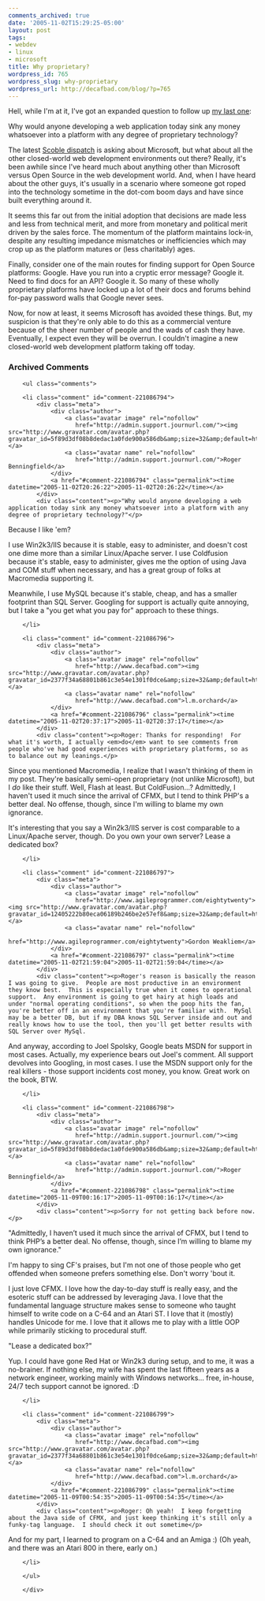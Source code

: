 ```yaml
---
comments_archived: true
date: '2005-11-02T15:29:25-05:00'
layout: post
tags:
- webdev
- linux
- microsoft
title: Why proprietary?
wordpress_id: 765
wordpress_slug: why-proprietary
wordpress_url: http://decafbad.com/blog/?p=765
---
```

Hell, while I'm at it, I've got an expanded question to follow up [my last one][wm]:

Why would anyone developing a web application today sink any money whatsoever into a platform with any degree of proprietary technology?

The latest [Scoble dispatch][scob] is asking about Microsoft, but what about all the other closed-world web development environments out there?  Really, it's been awhile since I've heard much about anything other than Microsoft versus Open Source in the web development world.  And, when I have heard about the other guys, it's usually in a scenario where someone got roped into the technology sometime in the dot-com boom days and have since built everything around it.  

It seems this far out from the initial adoption that decisions are made less and less from technical merit, and more from monetary and political merit driven by the sales force.  The momentum of the platform maintains lock-in, despite any resulting impedance mismatches or inefficiencies which may crop up as the platform matures or (less charitably) ages.

Finally, consider one of the main routes for finding support for Open Source platforms:  Google.  Have you run into a cryptic error message?  Google it.  Need to find docs for an API?  Google it.  So many of these wholly proprietary platforms have locked up a lot of their docs and forums behind for-pay password walls that Google never sees.

Now, for now at least, it seems Microsoft has avoided these things.  But, my suspicion is that they're only able to do this as a commercial venture because of the sheer number of people and the wads of cash they have.  Eventually, I expect even they will be overrun.  I couldn't imagine a new closed-world web development platform taking off today.

[scob]: http://scobleizer.wordpress.com/2005/11/01/ross-doesnt-trust-microsofts-approach-to-web/
[wm]: http://decafbad.com/blog/2005/11/02/why-microsoft

<!-- tags: webdev linux microsoft -->

<div id="comments" class="comments archived-comments">
            <h3>Archived Comments</h3>
            
        <ul class="comments">
            
        <li class="comment" id="comment-221086794">
            <div class="meta">
                <div class="author">
                    <a class="avatar image" rel="nofollow" 
                       href="http://admin.support.journurl.com/"><img src="http://www.gravatar.com/avatar.php?gravatar_id=5f89d3df08b8dedac1a0fde900a586db&amp;size=32&amp;default=http://mediacdn.disqus.com/1320279820/images/noavatar32.png"/></a>
                    <a class="avatar name" rel="nofollow" 
                       href="http://admin.support.journurl.com/">Roger Benningfield</a>
                </div>
                <a href="#comment-221086794" class="permalink"><time datetime="2005-11-02T20:26:22">2005-11-02T20:26:22</time></a>
            </div>
            <div class="content"><p>"Why would anyone developing a web application today sink any money whatsoever into a platform with any degree of proprietary technology?"</p>

<p>Because I like 'em? </p>

<p>I use Win2k3/IIS because it is stable, easy to administer, and doesn't cost one dime more than a similar Linux/Apache server. I use Coldfusion because it's stable, easy to administer, gives me the option of using Java and COM stuff when necessary, and has a great group of folks at Macromedia supporting it.</p>

<p>Meanwhile, I use MySQL because it's stable, cheap, and has a smaller footprint than SQL Server. Googling for support is actually quite annoying, but I take a "you get what you pay for" approach to these things.</p></div>
            
        </li>
    
        <li class="comment" id="comment-221086796">
            <div class="meta">
                <div class="author">
                    <a class="avatar image" rel="nofollow" 
                       href="http://www.decafbad.com"><img src="http://www.gravatar.com/avatar.php?gravatar_id=2377f34a68801b861c3e54e1301f0dce&amp;size=32&amp;default=http://mediacdn.disqus.com/1320279820/images/noavatar32.png"/></a>
                    <a class="avatar name" rel="nofollow" 
                       href="http://www.decafbad.com">l.m.orchard</a>
                </div>
                <a href="#comment-221086796" class="permalink"><time datetime="2005-11-02T20:37:17">2005-11-02T20:37:17</time></a>
            </div>
            <div class="content"><p>Roger: Thanks for responding!  For what it's worth, I actually <em>do</em> want to see comments from people who've had good experiences with proprietary platforms, so as to balance out my leanings.</p>

<p>Since you mentioned Macromedia, I realize that I wasn't thinking of them in my post.  They're basically semi-open proprietary (not unlike Microsoft), but I <em>do</em> like their stuff.  Well, Flash at least.  But ColdFusion...?  Admittedly, I haven't used it much since the arrival of CFMX, but I tend to think PHP's a better deal.  No offense, though, since I'm willing to blame my own ignorance.</p>

<p>It's interesting that you say a Win2k3/IIS server is cost comparable to a Linux/Apache server, though.  Do you own your own server?  Lease a dedicated box?</p></div>
            
        </li>
    
        <li class="comment" id="comment-221086797">
            <div class="meta">
                <div class="author">
                    <a class="avatar image" rel="nofollow" 
                       href="http://www.agileprogrammer.com/eightytwenty"><img src="http://www.gravatar.com/avatar.php?gravatar_id=12405222b80eca06189b246be2e57ef8&amp;size=32&amp;default=http://mediacdn.disqus.com/1320279820/images/noavatar32.png"/></a>
                    <a class="avatar name" rel="nofollow" 
                       href="http://www.agileprogrammer.com/eightytwenty">Gordon Weakliem</a>
                </div>
                <a href="#comment-221086797" class="permalink"><time datetime="2005-11-02T21:59:04">2005-11-02T21:59:04</time></a>
            </div>
            <div class="content"><p>Roger's reason is basically the reason I was going to give.  People are most productive in an environment they know best.  This is especially true when it comes to operational support.  Any environment is going to get hairy at high loads and under "normal operating conditions", so when the poop hits the fan, you're better off in an environment that you're familiar with.  MySql may be a better DB, but if my DBA knows SQL Server inside and out and really knows how to use the tool, then you'll get better results with SQL Server over MySql.
And anyway, according to Joel Spolsky, Google beats MSDN for support in most cases.  Actually, my experience bears out Joel's comment.  All support devolves into Googling, in most cases.  I use the MSDN support only for the real killers - those support incidents cost money, you know.
Great work on the book, BTW.</p></div>
            
        </li>
    
        <li class="comment" id="comment-221086798">
            <div class="meta">
                <div class="author">
                    <a class="avatar image" rel="nofollow" 
                       href="http://admin.support.journurl.com/"><img src="http://www.gravatar.com/avatar.php?gravatar_id=5f89d3df08b8dedac1a0fde900a586db&amp;size=32&amp;default=http://mediacdn.disqus.com/1320279820/images/noavatar32.png"/></a>
                    <a class="avatar name" rel="nofollow" 
                       href="http://admin.support.journurl.com/">Roger Benningfield</a>
                </div>
                <a href="#comment-221086798" class="permalink"><time datetime="2005-11-09T00:16:17">2005-11-09T00:16:17</time></a>
            </div>
            <div class="content"><p>Sorry for not getting back before now.</p>

<p>"Admittedly, I haven’t used it much since the arrival of CFMX, but I tend to think PHP’s a better deal. No offense, though, since I’m willing to blame my own ignorance."</p>

<p>I'm happy to sing CF's praises, but I'm not one of those people who get offended when someone prefers something else. Don't worry 'bout it.</p>

<p>I just love CFMX. I love how the day-to-day stuff is really easy, and the esoteric stuff can be addressed by leveraging Java.  I love that the fundamental language structure makes sense to someone who taught himself to write code on a C-64 and an Atari ST. I love that it (mostly) handles Unicode for me. I love that it allows me to play with a little OOP while primarily sticking to procedural stuff. </p>

<p>"Lease a dedicated box?"</p>

<p>Yup. I could have gone Red Hat or Win2k3 during setup, and to me, it was a no-brainer. If nothing else, my wife has spent the last fifteen years as a network engineer, working mainly with Windows networks... free, in-house, 24/7 tech support cannot be ignored. :D</p></div>
            
        </li>
    
        <li class="comment" id="comment-221086799">
            <div class="meta">
                <div class="author">
                    <a class="avatar image" rel="nofollow" 
                       href="http://www.decafbad.com"><img src="http://www.gravatar.com/avatar.php?gravatar_id=2377f34a68801b861c3e54e1301f0dce&amp;size=32&amp;default=http://mediacdn.disqus.com/1320279820/images/noavatar32.png"/></a>
                    <a class="avatar name" rel="nofollow" 
                       href="http://www.decafbad.com">l.m.orchard</a>
                </div>
                <a href="#comment-221086799" class="permalink"><time datetime="2005-11-09T00:54:35">2005-11-09T00:54:35</time></a>
            </div>
            <div class="content"><p>Roger: Oh yeah!  I keep forgetting about the Java side of CFMX, and just keep thinking it's still only a funky-tag language.  I should check it out sometime</p>

<p>And for my part, I learned to program on a C-64 and an Amiga :)  (Oh yeah, and there was an Atari 800 in there, early on.)</p></div>
            
        </li>
    
        </ul>
    
        </div>
    